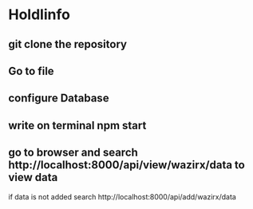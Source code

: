 # Holdlinfo

## git clone the repository
## Go to file
## configure Database 
## write on terminal npm start
## go to browser and search http://localhost:8000/api/view/wazirx/data to view data
if data is not added search http://localhost:8000/api/add/wazirx/data
